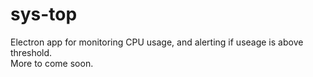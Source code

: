 # sys-top

Electron app for monitoring CPU usage, and alerting if useage is above threshold.<br>
More to come soon.
